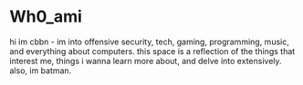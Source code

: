 # Wh0_ami

hi im cbbn - im into offensive security, tech, gaming, programming, music, and everything about computers. 
this space is a reflection of the things that interest me, things i wanna learn more about, and delve into extensively. also, im batman.